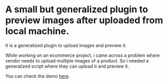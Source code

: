 <h1><b>A small but generalized plugin to preview images after uploaded from local machine.</b></h1>

It is a generalized plugin to upload images and preview it.

While working on an ecommerce project, i came across a problem where vendor needs to upload multiple images of a product. So i needed a generalized script where they can upload it and preview it.

You can check the demo <a href="http://tswapy_imageupload_preview.surge.sh/" target="_blank" >here</a>.

